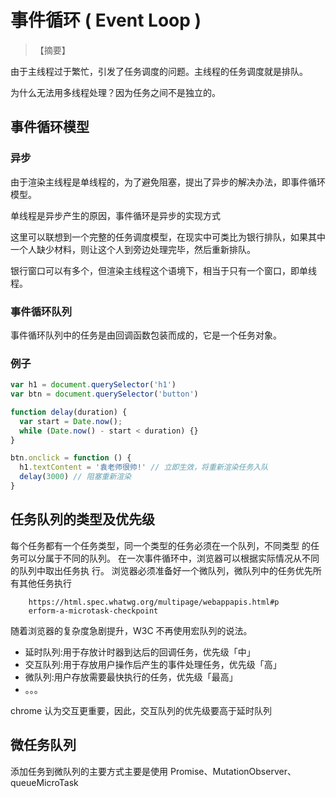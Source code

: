 # 事件循环 ( Event Loop )

> 【摘要】

由于主线程过于繁忙，引发了任务调度的问题。主线程的任务调度就是排队。

为什么无法用多线程处理？因为任务之间不是独立的。

## 事件循环模型



### 异步

由于渲染主线程是单线程的，为了避免阻塞，提出了异步的解决办法，即事件循环模型。

单线程是异步产生的原因，事件循环是异步的实现方式



这里可以联想到一个完整的任务调度模型，在现实中可类比为银行排队，如果其中一个人缺少材料，则让这个人到旁边处理完毕，然后重新排队。

银行窗口可以有多个，但渲染主线程这个语境下，相当于只有一个窗口，即单线程。

### 事件循环队列

事件循环队列中的任务是由回调函数包装而成的，它是一个任务对象。



### 例子

```javascript
var h1 = document.querySelector('h1')
var btn = document.querySelector('button')

function delay(duration) {
  var start = Date.now();
  while (Date.now() - start < duration) {}
}

btn.onclick = function () {
  h1.textContent = '袁老师很帅!' // 立即生效，将重新渲染任务入队
  delay(3000) // 阻塞重新渲染
}
```





## 任务队列的类型及优先级

每个任务都有一个任务类型，同一个类型的任务必须在一个队列，不同类型 的任务可以分属于不同的队列。 在一次事件循环中，浏览器可以根据实际情况从不同的队列中取出任务执 行。 浏览器必须准备好一个微队列，微队列中的任务优先所有其他任务执行

```
    https://html.spec.whatwg.org/multipage/webappapis.html#p
    erform-a-microtask-checkpoint
```

随着浏览器的复杂度急剧提升，W3C 不再使用宏队列的说法。

* 延时队列:用于存放计时器到达后的回调任务，优先级「中」
* 交互队列:用于存放用户操作后产生的事件处理任务，优先级「高」
* 微队列:用户存放需要最快执行的任务，优先级「最高」
* 。。。

chrome 认为交互更重要，因此，交互队列的优先级要高于延时队列



## 微任务队列

添加任务到微队列的主要方式主要是使用 Promise、MutationObserver、queueMicroTask